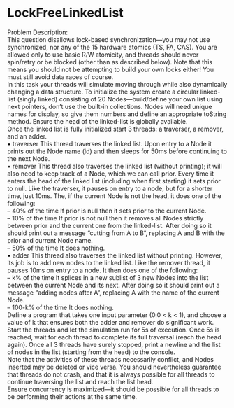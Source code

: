 # LockFreeLinkedList
Problem Description:\
This question disallows lock-based synchronization—you may not use synchronized, nor any of the 15
hardware atomics (TS, FA, CAS). You are allowed only to use basic R/W atomicity, and threads should
never spin/retry or be blocked (other than as described below). Note that this means you should not be
attempting to build your own locks either! You must still avoid data races of course.\
In this task your threads will simulate moving through while also dynamically changing a data structure.
To initialize the system create a circular linked-list (singly linked) consisting of 20 Nodes—build/define
your own list using next pointers, don’t use the built-in collections. Nodes will need unique names
for display, so give them numbers and define an appropriate toString method. Ensure the head of the
linked-list is globally available.\
Once the linked list is fully initialized start 3 threads: a traverser, a remover, and an adder.\
• traverser This thread traverses the linked list. Upon entry to a Node it prints out the Node name
(id) and then sleeps for 50ms before continuing to the next Node.\
• remover This thread also traverses the linked list (without printing); it will also need to keep track
of a Node, which we can call prior. Every time it enters the head of the linked list (including
when first starting) it sets prior to null. Like the traverser, it pauses on entry to a node, but for
a shorter time, just 10ms. The, if the current Node is not the head, it does one of the following:\
– 40% of the time If prior is null then it sets prior to the current Node.\
– 10% of the time If prior is not null then it removes all Nodes strictly between prior
and the current one from the linked-list. After doing so it should print out a message “cutting
from A to B“, replacing A and B with the prior and current Node name.\
  – 50% of the time It does nothing.\
• adder This thread also traverses the linked list without printing. However, its job is to add new
nodes to the linked list. Like the remover thread, it pauses 10ms on entry to a node. It then does
one of the following:\
  – k% of the time It splices in a new sublist of 3 new Nodes into the list between the current
Node and its next. After doing so it should print out a message “adding nodes after A“,
replacing A with the name of the current Node.\
  – 100-k% of the time It does nothing.\
Define a program that takes one input parameter (0.0 < k < 1), and choose a value of k that ensures
both the adder and remover do significant work. Start the threads and let the simulation run for 5s of
execution. Once 5s is reached, wait for each thread to complete its full traversal (reach the head again).
Once all 3 threads have surely stopped, print a newline and the list of nodes in the list (starting from the
head) to the console.\
Note that the activities of these threads necessarily conflict, and Nodes inserted may be deleted or vice
versa. You should nevertheless guarantee that threads do not crash, and that it is always possible for all
threads to continue traversing the list and reach the list head.\
Ensure concurrency is maximized—it should be possible for all threads to be performing their actions at
the same time.
